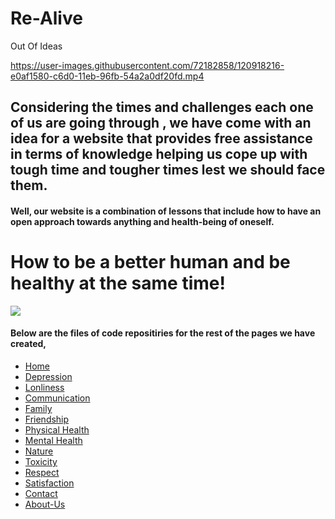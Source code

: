 
# Re-Alive
Out Of Ideas 

https://user-images.githubusercontent.com/72182858/120918216-e0af1580-c6d0-11eb-96fb-54a2a0df20fd.mp4


## Considering the times and challenges each one of us are going through , we have come with an idea for a website that provides free assistance in terms of knowledge helping us cope up with tough time and tougher times lest we should face them.  

#### Well, our website is a combination of lessons that include how to have an open approach towards anything and health-being of oneself.

# **How to be a better human and be healthy at the same time!**

![](https://github.com/Vid-27/Re-Alive/blob/master/Resource/css/img/WhatsApp%20Image%202021-05-13%20at%2012.18.37%20AM.jpeg)

#### Below are the files of code repositiries for the rest of the pages we have created,

- [Home](https://github.com/Vid-27/Re-Alive)
- [Depression](https://github.com/Vid-27/Phase-1)
- [Lonliness](https://github.com/Vid-27/Phase-2)
- [Communication](https://github.com/Vid-27/Phase-4)
- [Family](https://github.com/Vid-27/Phase-5)
- [Friendship](https://github.com/Vid-27/reimagined-fortnight)
- [Physical Health](https://github.com/aatiq-hussain/just-try--1)
- [Mental Health](https://github.com/AkashRaman/Realive---Mental-State)
- [Nature](https://github.com/AkashRaman/Realive-Nature)
- [Toxicity](https://github.com/aatiq-hussain/AKtoxcity47)
- [Respect](https://github.com/Vid-27/animated-computing-machine)
- [Satisfaction](https://github.com/AkashRaman/Satisfaction)
- [Contact](https://replit.com/@FIRElight0130/realive-contatct)
- [About-Us](https://github.com/AkashRaman/Realive-About-Us)


